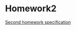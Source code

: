 # Homework2

[Second homework specification](https://courses.fit.cvut.cz/BI-AND/homeworks/index.html#_second-homework-30b)
